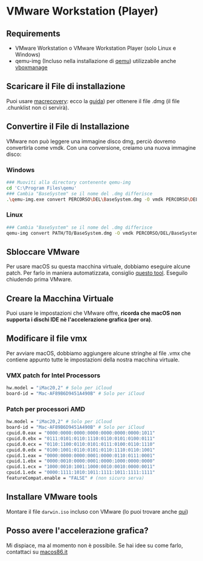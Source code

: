 # VMware Workstation (Player)

## Requirements

* VMware Workstation o VMware Workstation Player (solo Linux e Windows)
* qemu-img (Incluso nella installazione di [qemu](https://qemu.org)) utilizzabile anche [vboxmanage](./virtualbox.md#convertire-il-file-di-installazione)

## Scaricare il File di installazione

Puoi usare [macrecovery](https://github.com/acidanthera/OpenCorePkg/tree/master/Utilities/macrecovery): ecco la [guida](/installer-guide/winblows-install.md#scaricare-macos)) per ottenere il file .dmg (il file .chunklist non ci servirà).

## Convertire il File di Installazione

VMware non può leggere una immagine disco dmg, perciò dovremo convertirla come vmdk.
Con una conversione, creiamo una nuova immagine disco:

### Windows

```bash
### Muoviti alla directory contenente qemu-img
cd 'C:\Program Files\qemu'
### Cambia "BaseSystem" se il nome del .dmg differisce
.\qemu-img.exe convert PERCORSO\DEL\BaseSystem.dmg -O vmdk PERCORSO\DEL\BaseSystem.vmdk
```

### Linux

```bash
### Cambia "BaseSystem" se il nome del .dmg differisce
qemu-img convert PATH/TO/BaseSystem.dmg -O vmdk PERCORSO/DEL/BaseSystem.vmdk
```

## Sbloccare VMware

Per usare macOS su questa macchina virtuale, dobbiamo eseguire alcune patch. Per farlo in maniera automatizzata, consiglio [questo tool](https://github.com/paolo-projects/auto-unlocker/releases).
Eseguilo chiudendo prima VMware.

## Creare la Macchina Virtuale

Puoi usare le impostazioni che VMware offre, **ricorda che macOS non supporta i dischi IDE nè l'accelerazione grafica (per ora)**.

## Modificare il file vmx

Per avviare macOS, dobbiamo aggiungere alcune stringhe al file .vmx che contiene appunto tutte le impostazioni della nostra macchina virtuale.

### VMX patch for Intel Processors

```bash
hw.model = "iMac20,2" # Solo per iCloud
board-id = "Mac-AF89B6D9451A490B" # Solo per iCloud
```

### Patch per processori AMD

```bash
hw.model = "iMac20,2" # Solo per iCloud
board-id = "Mac-AF89B6D9451A490B" # Solo per iCloud
cpuid.0.eax = "0000:0000:0000:0000:0000:0000:0000:1011"
cpuid.0.ebx = "0111:0101:0110:1110:0110:0101:0100:0111"
cpuid.0.ecx = "0110:1100:0110:0101:0111:0100:0110:1110"
cpuid.0.edx = "0100:1001:0110:0101:0110:1110:0110:1001"
cpuid.1.eax = "0000:0000:0000:0001:0000:0110:0111:0001"
cpuid.1.ebx = "0000:0010:0000:0001:0000:1000:0000:0000"
cpuid.1.ecx = "1000:0010:1001:1000:0010:0010:0000:0011"
cpuid.1.edx = "0000:1111:1010:1011:1111:1011:1111:1111"
featureCompat.enable = "FALSE" # (non sicuro serva)
```

## Installare VMware tools

Montare il file `darwin.iso` incluso con VMware (lo puoi trovare anche [qui](https://www.insanelymac.com/forum/files/file/987-vmware-tools-for-os-x-macos-darwiniso-and-darwinpre15iso/))

## Posso avere l'accelerazione grafica?

Mi dispiace, ma al momento non è possibile. Se hai idee su come farlo, contattaci su [macos86.it](https://macos86.it)
